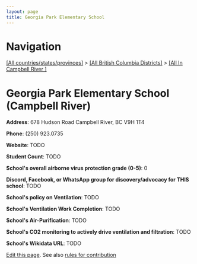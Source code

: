 ```yaml
---
layout: page
title: Georgia Park Elementary School
---
```

# Navigation

[[All countries/states/provinces]](../../..) > [[All British Columbia Districts]](../..) > [[All In Campbell River ]](..)

# Georgia Park Elementary School (Campbell River)

**Address**: 678 Hudson Road Campbell River, BC V9H 1T4

**Phone**: (250) 923.0735

**Website**: TODO

**Student Count**: TODO

**School's overall airborne virus protection grade (0-5)**: 0

**Discord, Facebook, or WhatsApp group for discovery/advocacy for THIS school**: TODO

**School's policy on Ventilation**: TODO

**School's Ventilation Work Completion**: TODO

**School's Air-Purification**: TODO

**School's CO2 monitoring to actively drive ventilation and filtration**: TODO

**School's Wikidata URL**: TODO


[Edit this page](https://github.com/ventilate-schools/BC/edit/main/./Campbell_River/Georgia_Park_Elementary_School.md). See also [rules for contribution](../../../contribution-rules/)